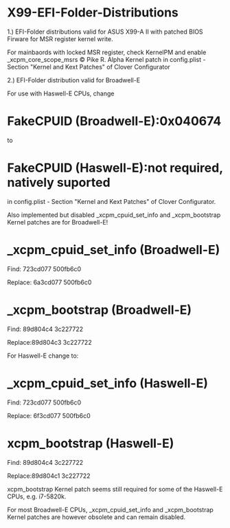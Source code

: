 # X99-EFI-Folder-Distributions

1.) EFI-Folder distributions valid for ASUS X99-A II with patched BIOS Firware for MSR register kernel write. 

For mainbaords with locked MSR register, check KernelPM and enable _xcpm_core_scope_msrs © Pike R. Alpha Kernel patch in config.plist - Section "Kernel and Kext Patches" of Clover Configurator 

2.) EFI-Folder distribution valid for Broadwell-E

For use with Haswell-E CPUs, change 

# FakeCPUID (Broadwell-E):0x040674 

to

# FakeCPUID (Haswell-E):not required, natively suported

in config.plist - Section "Kernel and Kext Patches" of Clover Configurator.

Also implemented but disabled _xcpm_cpuid_set_info  and _xcpm_bootstrap  Kernel patches are for Broadwell-E!

# _xcpm_cpuid_set_info (Broadwell-E)

Find: 723cd077 500fb6c0

Replace: 6a3cd077 500fb6c0 

# _xcpm_bootstrap (Broadwell-E)

Find: 89d804c4 3c227722

Replace:89d804c3 3c227722 


For Haswell-E change to:

# _xcpm_cpuid_set_info (Haswell-E)

Find: 723cd077 500fb6c0

Replace: 6f3cd077 500fb6c0 

# xcpm_bootstrap (Haswell-E)

Find: 89d804c4 3c227722

Replace:89d804c1 3c227722 

xcpm_bootstrap Kernel patch seems still required for some of the Haswell-E CPUs, e.g. i7-5820k. 

For most Broadwell-E CPUs, _xcpm_cpuid_set_info and _xcpm_bootstrap Kernel patches are however obsolete and can remain disabled.
